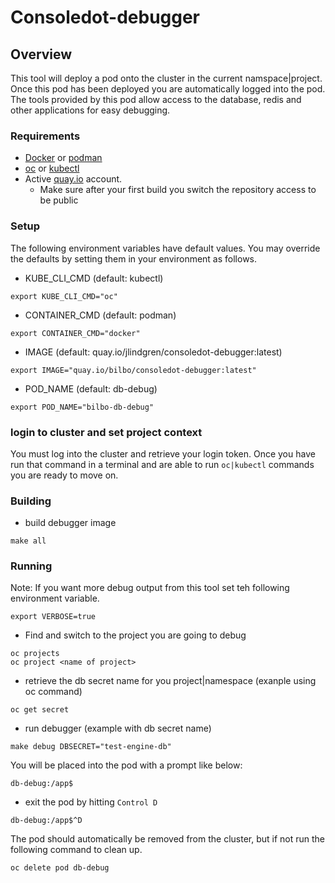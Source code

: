 # Consoledot-debugger

## Overview
This tool will deploy a pod onto the cluster in the current namspace|project. 
Once this pod has been deployed you are automatically logged into the pod. 
The tools provided by this pod allow access to the database, redis and other 
applications for easy debugging.

### Requirements
- [Docker](https://docs.docker.com/engine/install/) or [podman](https://podman.io/getting-started/installation)
- [oc](https://access.redhat.com/documentation/en-us/openshift_container_platform/4.5/html/installing_on_rhv/cli-installing-cli_installing-rhv-default) or [kubectl](https://kubernetes.io/docs/tasks/tools/)
- Active [quay.io](https://quay.io/) account.
  - Make sure after your first build you switch the repository access to be public

### Setup
The following environment variables have default values. You may override the 
defaults by setting them in your environment as follows.

- KUBE_CLI_CMD (default: kubectl)
```shell
export KUBE_CLI_CMD="oc"
```

- CONTAINER_CMD (default: podman)
```shell
export CONTAINER_CMD="docker"
```

- IMAGE (default: quay.io/jlindgren/consoledot-debugger:latest)
```shell
export IMAGE="quay.io/bilbo/consoledot-debugger:latest"
```

- POD_NAME (default: db-debug)
```shell
export POD_NAME="bilbo-db-debug"
```

### login to cluster and set project context
You must log into the cluster and retrieve your 
login token. Once you have run that command in a terminal and are 
able to run `oc|kubectl` commands you are ready to move on.


### Building
- build debugger image
```shell
make all
```

### Running
Note: If you want more debug output from this tool set teh following environment
variable.
```shell
export VERBOSE=true
```

- Find and switch to the project you are going to debug
```shell
oc projects
oc project <name of project>
```
- retrieve the db secret name for you project|namespace (exanple using oc command)
```shell
oc get secret 
```
- run debugger (example with db secret name)
```shell
make debug DBSECRET="test-engine-db"
```
You will be placed into the pod with a prompt like below:
```shell
db-debug:/app$
```
- exit the pod by hitting `Control D`
```shell
db-debug:/app$^D
```
The pod should automatically be removed from the cluster, but if not run 
the following command to clean up.
```shell
oc delete pod db-debug
```
